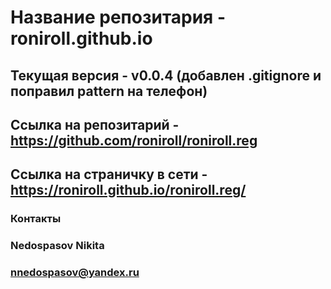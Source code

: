 # Название репозитария -  roniroll.github.io
## Текущая версия - v0.0.4 (добавлен .gitignore и поправил pattern на телефон)
## Ссылка на репозитарий - https://github.com/roniroll/roniroll.reg
## Ссылка на страничку в сети - https://roniroll.github.io/roniroll.reg/

### Контакты
### Nedospasov Nikita
### nnedospasov@yandex.ru
